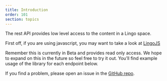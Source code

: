```yaml
---
title: Introduction
order: 101
section: topics
---
```


The rest API provides low level access to the content in a Lingo space.

First off, if you are using javascript, you may want to take a look at [LingoJS](/lingojs)

Remember this is currently in Beta and provides read only access. We hope to expand on this in the future so feel free to try it out. You’ll find example usage of the library for each endpoint below.

If you find a problem, please open an issue in the [GitHub repo](https://github.com/TheNounProject/LingoJS/issues).

